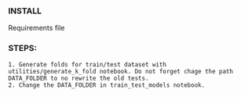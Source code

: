 ### INSTALL
Requirements file

### STEPS:
    1. Generate folds for train/test dataset with utilities/generate_k_fold notebook. Do not forget chage the path DATA_FOLDER to no rewrite the old tests.
    2. Change the DATA_FOLDER in train_test_models notebook.

